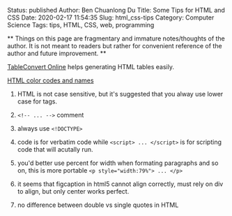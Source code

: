 Status: published
Author: Ben Chuanlong Du
Title: Some Tips for HTML and CSS
Date: 2020-02-17 11:54:35
Slug: html_css-tips
Category: Computer Science
Tags: tips, HTML, CSS, web, programming

**
Things on this page are fragmentary and immature notes/thoughts of the author. 
It is not meant to readers but rather for convenient reference of the author and future improvement.
**
 
[TableConvert Online](https://tableconvert.com/)
helps generating HTML tables easily.

[HTML color codes and names](https://www.computerhope.com/htmcolor.htm)

1. HTML is not case sensitive, 
    but it's suggested that you alway use lower case for tags.

1. `<!-- ... -->` comment 

2. always use `<!DOCTYPE>`


1. code is for verbatim code while `<script> ... </script>` 
    is for scripting code that will acutally run.

3. you'd better use percent for width when formating paragraphs and so on, 
    this is more portable `<p style="width:79%"> ... </p>`

1. it seems that figcaption in html5 cannot align correctly, must rely on div to align, 
    but only center works perfect.

4. no difference between double vs single quotes in HTML
